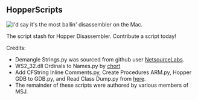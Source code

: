 HopperScripts
---
![I'd say it's the most ballin' disassembler on the Mac.](http://hopperapp.com/Hopper_v3.png)

The script stash for Hopper Disassembler.  Contribute a script today!

Credits:

* Demangle Strings.py was sourced from github user [NetsourceLabs](https://github.com/NetsourceLabs/HopperScripts).
* WS2_32.dll Ordinals to Names.py by [chort](http://www.effu.se/2012/12/Scripting-Hopper-Disassembler---WS2_32.dll-Ordinals-to-Names)
* Add CFString Inline Comments.py, Create Procedures ARM.py, Hopper GDB to GDB.py, and Read Class Dump.py from [here](http://code.google.com/p/useful-hopper-scripts/).
* The remainder of these scripts were authored by various members of MSJ.
